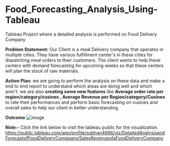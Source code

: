 # Food_Forecasting_Analysis_Using-Tableau 
Tableau Project where a detailed analysis is performed on Food Delivery Company

**Problem Statement:**
Our Client is a meal Delivery company that operates in multiple cities. They have various fulfillment center's in these cities for dispatching meal orders to their customers. The client wants to help these centers with demand forecasting for upcoming weeks so that these centers will plan the stock of raw materials.

**Action Plan:**
we are going to perform the analysis on these data and make a end to end report to understand which areas are doing well and which aren't. we are also **creating some new features** like **Average order rate per region/category/cusines , Average Revenue per Region/category/Cusines** to rate their performances and perform basic forecasting on cusines and overall sales to help our client in better understanding.

**Outcome**
![image](https://github.com/subhan-97-ash/Food_Forecasting_Analysis_-Using-Tableau-/assets/132070691/3948660c-f10c-4e25-ba02-8391270824fb)

**Note:-** Click the link below to visit the tableau public for the visualization. 
https://public.tableau.com/app/profile/subhan4666/viz/DetailedAnalysisandForecastofFoodDeliveryComapany/SalesRevenueofaFoodDeliveryCompany
